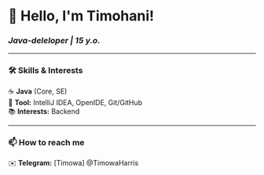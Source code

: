 #  **👋 Hello, I'm Timohani!**  
### *Java-deleloper | 15 y.o.*  

---

### **🛠️ Skills & Interests**  
☕ **Java** (Core, SE)  
🔧 **Tool:** IntelliJ IDEA, OpenIDE, Git/GitHub  
📚 **Interests:** Backend

---

### **📫 How to reach me**  
✉️ **Telegram:** [Timowa] @TimowaHarris
